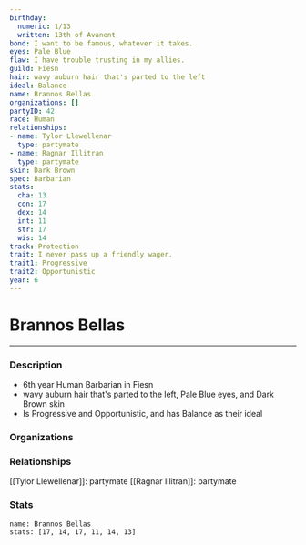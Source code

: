 ```yaml
---
birthday:
  numeric: 1/13
  written: 13th of Avanent
bond: I want to be famous, whatever it takes.
eyes: Pale Blue
flaw: I have trouble trusting in my allies.
guild: Fiesn
hair: wavy auburn hair that's parted to the left
ideal: Balance
name: Brannos Bellas
organizations: []
partyID: 42
race: Human
relationships:
- name: Tylor Llewellenar
  type: partymate
- name: Ragnar Illitran
  type: partymate
skin: Dark Brown
spec: Barbarian
stats:
  cha: 13
  con: 17
  dex: 14
  int: 11
  str: 17
  wis: 14
track: Protection
trait: I never pass up a friendly wager.
trait1: Progressive
trait2: Opportunistic
year: 6
---
```

# Brannos Bellas
---
### Description
- 6th year Human Barbarian in Fiesn
- wavy auburn hair that's parted to the left, Pale Blue eyes, and Dark Brown skin
- Is Progressive and Opportunistic, and has Balance as their ideal

### Organizations
### Relationships
[[Tylor Llewellenar]]: partymate
[[Ragnar Illitran]]: partymate
### Stats
```statblock
name: Brannos Bellas
stats: [17, 14, 17, 11, 14, 13]
```